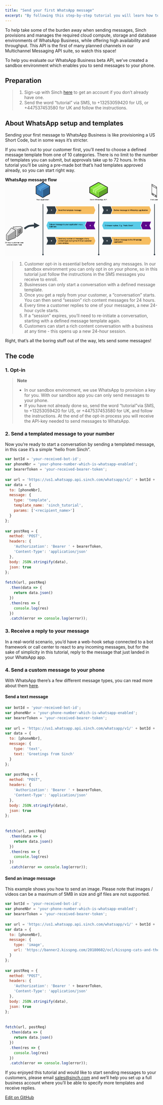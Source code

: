 ```yaml
---
title: "Send your first WhatsApp message"
excerpt: "By following this step-by-step tutorial you will learn how to send your first WhatsApp Business Message. Read more."
---
```

To help take some of the burden away when sending messages, Sinch provisions and manages the required cloud compute, storage and database environments of WhatsApp Business, while offering high availability and throughput. This API is the first of many planned channels in our Multichannel Messaging API suite, so watch this space\!

To help you evaluate our WhatsApp Business beta API, we’ve created a sandbox environment which enables you to send messages to your phone.

## Preparation

> 1.  Sign-up with Sinch [here](https://dashboard.sinch.com/signup) to get an account if you don’t already have one.
> 2.  Send the word “tutorial” via SMS, to +13253059420 for US, or +447537453580 for UK and follow the instructions.

## About WhatsApp setup and templates

Sending your first message to WhatsApp Business is like provisioning a US Short Code, but in some ways it’s stricter.

If you reach out to your customer first, you’ll need to choose a defined message template from one of 10 categories. There is no limit to the number of templates you can submit, but approvals take up to 72 hours. In this tutorial you’ll be using a pre-made bot that’s had templates approved already, so you can start right way.

**WhatsApp message flow**
![whatsapp-msg-flow.png](../images/804d38f-whatsapp-msg-flow.png)

> 1.  Customer opt-in is essential before sending any messages. In our sandbox environment you can only opt in on your phone, so in this tutorial just follow the instructions in the SMS messages you receive to enroll.
> 2.  Businesses can only start a conversation with a defined message template.
> 3.  Once you get a reply from your customer, a “conversation” starts. You can then send “session” rich content messages for 24 hours.
> 4.  Every time a customer replies to one of your messages, a new 24-hour cycle starts.
> 5.  If a “session” expires, you’ll need to re-initiate a conversation, starting with a defined message template again.
> 6.  Customers can start a rich content conversation with a business at any time   - this opens up a new 24-hour session.

Right, that’s all the boring stuff out of the way, lets send some messages\!

## The code

### 1. Opt-in

> **Note**
>
>  - In our sandbox environment, we use WhatsApp to provision a key for you. With our sandbox app you can only send messages to your phone.
>  - If you have not already done so, send the word “tutorial”via SMS, to +13253059420 for US, or +447537453580 for UK, and follow the instructions. At the end of the opt-in process you will receive the API-key needed to send messages to WhatsApp.

### 2. Send a templated message to your number

Now you’re ready to start a conversation by sending a templated message, in this case it’s a simple “hello from Sinch”.

```javascript
var botId = 'your-received-bot-id';
var phoneNbr = 'your-phone-number-which-is-whatsapp-enabled';
var bearerToken = 'your-received-bearer-token';

var url = 'https://us1.whatsapp.api.sinch.com/whatsapp/v1/' + botId + '/messages';
var data = {
  to: [phoneNbr],
  message: {
    type: 'template',
    template_name: 'sinch_tutorial',
    params: ['<recipient_name>']
  }
};

var postReq = {
  method: 'POST',
  headers: {
    'Authorization': 'Bearer ' + bearerToken,
    'Content-Type': 'application/json'
  },
  body: JSON.stringify(data),
  json: true
};

fetch(url, postReq)
  .then(data => {
    return data.json()
  })
  .then(res => {
    console.log(res)
  })
  .catch(error => console.log(error));
```

### 3. Receive a reply to your message

In a real-world scenario, you’d have a web-hook setup connected to a bot framework or call center to react to any incoming messages, but for the sake of simplicity in this tutorial, reply to the message that just landed in your WhatsApp app.

### 4. Send a custom message to your phone

With WhatsApp there’s a few different message types, you can read more about them [here](https://www.sinch.com/docs/whatsapp/index.html#message).

#### Send a text message

```javascript
var botId = 'your-received-bot-id';
var phoneNbr = 'your-phone-number-which-is-whatsapp-enabled';
var bearerToken = 'your-received-bearer-token';

var url = 'https://us1.whatsapp.api.sinch.com/whatsapp/v1/' + botId + '/messages';
var data = {
  to: [phoneNbr],
  message: {
    type: 'text',
    text: 'Greetings from Sinch'
  }
};

var postReq = {
  method: "POST",
  headers: {
    'Authorization': 'Bearer ' + bearerToken,
    'Content-Type': 'application/json'
  },
  body: JSON.stringify(data),
  json: true
};


fetch(url, postReq)
  .then(data => {
    return data.json()
  })
  .then(res => {
    console.log(res)
  })
  .catch(error => console.log(error));
```

#### Send an image message

This example shows you how to send an image. Please note that images / videos can be a maximum of 5MB in size and gif files are not supported.

```javascript
var botId = 'your-received-bot-id';
var phoneNbr = 'your-phone-number-which-is-whatsapp-enabled';
var bearerToken = 'your-received-bearer-token';

var url = 'https://us1.whatsapp.api.sinch.com/whatsapp/v1/' + botId + '/messages';
var data = {
  to: [phoneNbr],
  message: {
    type: 'image',
    url: 'https://banner2.kisspng.com/20180602/ocl/kisspng-cats-and-the-internet-lolcat-rage-comic-pet-crazy-cat-5b1287743fec89.5449465715279409802619.jpg'
  }
};

var postReq = {
  method: "POST",
  headers: {
    'Authorization': 'Bearer ' + bearerToken,
    'Content-Type': 'application/json'
  },
  body: JSON.stringify(data),
  json: true
};


fetch(url, postReq)
  .then(data => {
    return data.json()
  })
  .then(res => {
    console.log(res)
  })
  .catch(error => console.log(error));
```

If you enjoyed this tutorial and would like to start sending messages to your customers, please email <sales@sinch.com> and we’ll help you set up a full business account where you’ll be able to specify more templates and receive replies.

<a class="edit-on-github" href="https://github.com/sinch/docs/blob/master/docs/tutorials/javascript/send-your-first-whatsapp-message.md">Edit on GitHub</a>